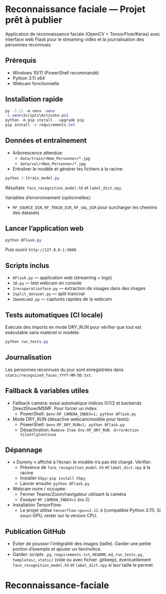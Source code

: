 # Reconnaissance faciale — Projet prêt à publier

Application de reconnaissance faciale (OpenCV + TensorFlow/Keras) avec interface web Flask pour le streaming vidéo et la journalisation des personnes reconnues.

## Prérequis
- Windows 10/11 (PowerShell recommandé)
- Python 3.11 x64
- Webcam fonctionnelle

## Installation rapide
```powershell
py -3.11 -m venv .venv
.\.venv\Scripts\Activate.ps1
python -m pip install --upgrade pip
pip install -r requirements.txt
```

## Données et entraînement
- Arborescence attendue:
  - `data/train/<Nom_Personne>/*.jpg`
  - `data/val/<Nom_Personne>/*.jpg`
- Entraîner le modèle et générer les fichiers à la racine:
```powershell
python 3-1train_model.py
```
Résultats: `face_recognition_model.h5` et `label_dict.npy`.

Variables d’environnement (optionnelles):
- `RF_SOURCE_DIR`, `RF_TRAIN_DIR`, `RF_VAL_DIR` pour surcharger les chemins des datasets

## Lancer l’application web
```powershell
python 8Flask.py
```
Puis ouvrir `http://127.0.0.1:5000`.

## Scripts inclus
- `8Flask.py` — application web (streaming + logs)
- `10.py` — test webcam en console
- `2recuperationface.py` — extraction de visages dans des images
- `2split_dataset.py` — split train/val
- `1bwebcam2.py` — captures rapides de la webcam

## Tests automatiques (CI locale)
Exécute des imports en mode DRY_RUN pour vérifier que tout est exécutable sans matériel ni modèle:
```powershell
python run_tests.py
```

## Journalisation
Les personnes reconnues du jour sont enregistrées dans `static/recognized_faces_YYYY-MM-DD.txt`.

## Fallback & variables utiles
- Fallback caméra: essai automatique indices 0/1/2 et backends DirectShow/MSMF. Pour forcer un index:
  - PowerShell: `$env:RF_CAMERA_INDEX=1; python 8Flask.py`
- Mode DRY_RUN (désactive webcam/modèle pour tests):
  - PowerShell: `$env:RF_DRY_RUN=1; python 8Flask.py`
  - Désactivation: `Remove-Item Env:RF_DRY_RUN -ErrorAction SilentlyContinue`

## Dépannage
- « Dummy » affiché à l’écran: le modèle n’a pas été chargé. Vérifier:
  - Présence de `face_recognition_model.h5` et `label_dict.npy` à la racine
  - Installer `h5py`: `pip install h5py`
  - Lancer ensuite: `python 8Flask.py`
- Webcam noire / occupée:
  - Fermer Teams/Zoom/navigateur utilisant la caméra
  - Essayer `RF_CAMERA_INDEX=1` (ou 2)
- Installation TensorFlow:
  - Le projet utilise `tensorflow-cpu==2.12.0` (compatible Python 3.11). Si souci GPU, rester sur la version CPU.

## Publication GitHub
- Éviter de pousser l’intégralité des images (taille). Garder une petite portion d’exemple et ajouter un lien/notice.
- Garder: scripts `.py`, `requirements.txt`, `README.md`, `run_tests.py`, `templates/`, `static/` (vide ou avec fichier .gitkeep), éventuellement `face_recognition_model.h5` et `label_dict.npy` si leur taille le permet.


# Reconnaissance-faciale
